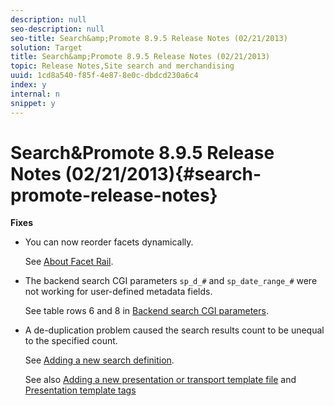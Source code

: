```yaml
---
description: null
seo-description: null
seo-title: Search&amp;Promote 8.9.5 Release Notes (02/21/2013)
solution: Target
title: Search&amp;Promote 8.9.5 Release Notes (02/21/2013)
topic: Release Notes,Site search and merchandising
uuid: 1cd8a540-f85f-4e87-8e0c-dbdcd230a6c4
index: y
internal: n
snippet: y
---
```


# Search&amp;Promote 8.9.5 Release Notes (02/21/2013){#search-promote-release-notes}

 **Fixes**

* You can now reorder facets dynamically.

  See [About Facet Rail](../c-about-design-menu/c-about-facet-rails.md#concept_1FDC8BCDFFC84A0889DA670F63D5F6DB). 

* The backend search CGI parameters `sp_d_#` and `sp_date_range_#` were not working for user-defined metadata fields.

  See table rows 6 and 8 in [Backend search CGI parameters](../c-appendices/c-cgiparameters.md#reference_582E85C3886740C98FE88CA9DF7918E8). 

* A de-duplication problem caused the search results count to be unequal to the specified count.

  See [Adding a new search definition](../c-about-settings-menu/c-about-searching-menu.md#task_98D3A168AB5D4F30A1ADB6E0D48AB648).

  See also [Adding a new presentation or transport template file](../c-about-design-menu/c-about-templates.md#task_73199757B6E748CAA604902FF913F012) and [Presentation template tags](../c-appendices/c-templates.md#reference_F1BBF616BCEC4AD7B2548ECD3CA74C64)

